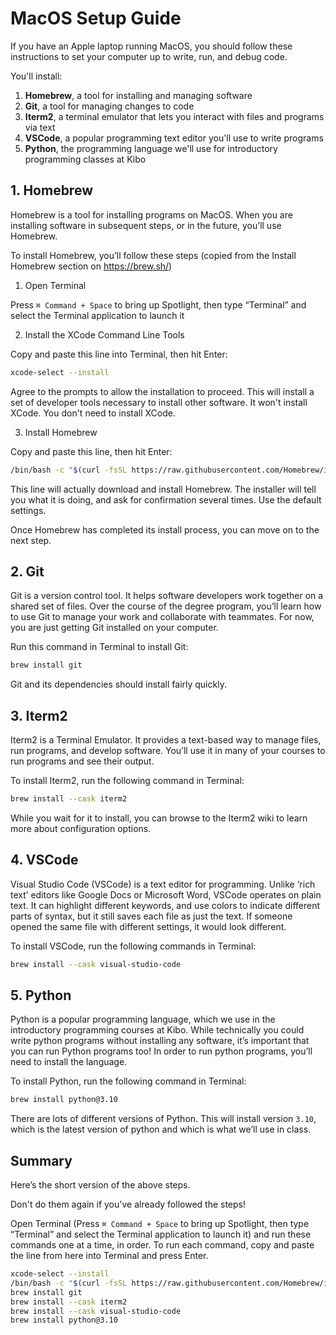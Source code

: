 # MacOS Setup Guide

If you have an Apple laptop running MacOS, you should follow these
instructions to set your computer up to write, run, and debug code. 

You'll install:

1. **Homebrew**, a tool for installing and managing software
2. **Git**, a tool for managing changes to code 
3. **Iterm2**, a terminal emulator that lets you interact with files and programs via text
4. **VSCode**, a popular programming text editor you'll use to write programs
5. **Python**, the programming language we'll use for introductory programming classes at Kibo

## 1. Homebrew

Homebrew is a tool for installing programs on MacOS. When you are installing software in subsequent steps, or in the future, you’ll use Homebrew.

To install Homebrew, you’ll follow these steps (copied from the Install Homebrew section on https://brew.sh/)

1. Open Terminal

Press  `⌘ Command + Space` to bring up Spotlight, then type “Terminal” and select the Terminal application to launch it

2. Install the XCode Command Line Tools

Copy and paste this line into Terminal, then hit Enter:

```sh
xcode-select --install
```

Agree to the prompts to allow the installation to proceed. This will install a
set of developer tools necessary to install other software. It won't install
XCode. You don't need to install XCode.

3. Install Homebrew

Copy and paste this line, then hit Enter:

```zsh
/bin/bash -c "$(curl -fsSL https://raw.githubusercontent.com/Homebrew/install/HEAD/install.sh)"
```

This line will actually download and install Homebrew. The installer will tell
you what it is doing, and ask for confirmation several times. Use the default
settings.

Once Homebrew has completed its install process, you can move on to the next step.

## 2. Git

Git is a version control tool. It helps software developers work together on a shared set of files. Over the course of the degree program, you’ll learn how to use Git to manage your work and collaborate with teammates. For now, you are just getting Git installed on your computer.

Run this command in Terminal to install Git:

```sh
brew install git
```

Git and its dependencies should install fairly quickly.

## 3. Iterm2

Iterm2 is a Terminal Emulator. It provides a text-based way to manage files, run programs, and develop software. You’ll use it in many of your courses to run programs and see their output.

To install Iterm2, run the following command in Terminal:

```sh
brew install --cask iterm2
```

While you wait for it to install, you can browse to the Iterm2 wiki to learn more about configuration options. 

## 4. VSCode

Visual Studio Code (VSCode) is a text editor for programming. Unlike ‘rich text’ editors like Google Docs or Microsoft Word, VSCode operates on plain text. It can highlight different keywords, and use colors to indicate different parts of syntax, but it still saves each file as just the text. If someone opened the same file with different settings, it would look different.

To install VSCode, run the following commands in Terminal:

```sh
brew install --cask visual-studio-code
```

## 5. Python

Python is a popular programming language, which we use in the introductory programming courses at Kibo. While technically you could write python programs without installing any software, it’s important that you can run Python programs too! In order to run python programs, you’ll need to install the language.

To install Python, run the following command in Terminal:

```sh
brew install python@3.10
```

There are lots of different versions of Python. This will install version `3.10`, which is the latest version of python and which is what we’ll use in class.

## Summary

Here’s the short version of the above steps. 

Don't do them again if you've already followed the steps!

Open Terminal (Press  `⌘ Command + Space` to bring up Spotlight, then type “Terminal” and select the Terminal application to launch it) and run these commands one at a time, in order. To run each command, copy and paste the line from here into Terminal and press Enter.

```sh
xcode-select --install
/bin/bash -c "$(curl -fsSL https://raw.githubusercontent.com/Homebrew/install/HEAD/install.sh)"
brew install git
brew install --cask iterm2
brew install --cask visual-studio-code
brew install python@3.10
```
